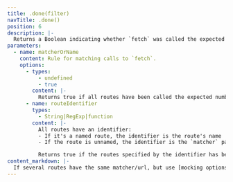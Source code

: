 ```yaml
---
title: .done(filter)
navTitle: .done()
position: 6
description: |-
  Returns a Boolean indicating whether `fetch` was called the expected number of times (or has been called at least once if `repeat` is undefined for the route). It does not take into account whether the `fetches` completed successfully.
parameters:
  - name: matcherOrName
    content: Rule for matching calls to `fetch`.
    options:
      - types:
          - undefined
          - true
        content: |-
          Returns true if all routes have been called the expected number of times
      - name: routeIdentifier
        types:
          - String|RegExp|function
        content: |-
          All routes have an identifier:
          - If it's a named route, the identifier is the route's name
          - If the route is unnamed, the identifier is the `matcher` passed in to `.mock()`

          Returns true if the routes specified by the identifier has been called the expected number of times
content_markdown: |-
  If several routes have the same matcher/url, but use [mocking options](#apimockingmock_options), the recommended way to handle this is to [name each route](#api-mockingmock_options) and filter using those names
---
```

